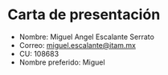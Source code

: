# Carta de presentación
* Nombre: Miguel Angel Escalante Serrato
* Correo: miguel.escalante@itam.mx
* CU: 108683
* Nombre preferido: Miguel